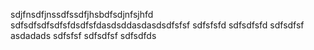 sdjfnsdfjnssdfssdfjhsbdfsdjnfsjhfd
sdfsdfsdfsdfsfdsdfsfdasdsddasdasdsdfsfsf
sdfsfsfd
sdfsdfsfd
sdfsdfsf
asdadads
sdfsfsf
sdfsdfsf
sdfsdfds

